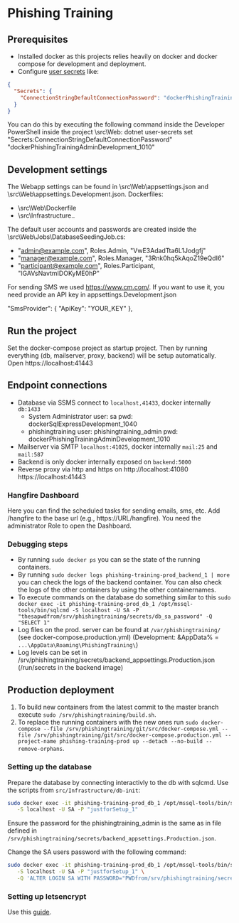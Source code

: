 # Phishing Training

## Prerequisites

* Installed docker as this projects relies heavily on docker and docker compose for development and deployment.
* Configure [user secrets](https://docs.microsoft.com/en-us/aspnet/core/security/app-secrets) like:

```json
{
  "Secrets": {
    "ConnectionStringDefaultConnectionPassword": "dockerPhishingTrainingAdminDevelopment_1010"
  }
}
```

You can do this by executing the following command inside the Developer PowerShell inside the project \src\Web: dotnet user-secrets set "Secrets:ConnectionStringDefaultConnectionPassword" "dockerPhishingTrainingAdminDevelopment_1010"

## Development settings

The Webapp settings can be found in \src\Web\appsettings.json and \src\Web\appsettings.Development.json.
Dockerfiles:
*  \src\Web\Dockerfile
*  \src\Infrastructure\..

The default user accounts and passwords are created inside the \src\Web\Jobs\DatabaseSeedingJob.cs:

* "admin@example.com", Roles.Admin, "VwE3AdadTta6L1Jodgfj"
* "manager@example.com", Roles.Manager, "3Rnk0hq5kAqoZ19eQdI6"
* "participant@example.com", Roles.Participant, "lGAVsNavtmIDOKyME0hP"

For sending SMS we used https://www.cm.com/. If you want to use it, you need provide an API key in appsettings.Development.json

"SmsProvider": {
    "ApiKey": "YOUR_KEY"
  },

## Run the project

Set the docker-compose project as startup project. Then by running everything (db, mailserver, proxy, backend) will be setup automatically.
Open https://localhost:41443

## Endpoint connections

* Database via SSMS connect to `localhost,41433`, docker internally `db:1433`
  * System Administrator user: sa pwd: dockerSqlExpressDevelopment_1040
  * phishingtraining user: phishingtraining_admin pwd: dockerPhishingTrainingAdminDevelopment_1010
* Mailserver via SMTP `localhost:41025`, docker internally `mail:25` and `mail:587`
* Backend is only docker internally exposed on `backend:5000`
* Reverse proxy via http and https on http://localhost:41080 https://localhost:41443

### Hangfire Dashboard

Here you can find the scheduled tasks for sending emails, sms, etc.
Add /hangfire to the base url (e.g., https://URL/hangfire). You need the administrator Role to open the Dashboard.

### Debugging steps

* By running `sudo docker ps` you can se the state of the running containers.
* By running `sudo docker logs phishing-training-prod_backend_1 | more` you can check the logs of the backend container. You can also check the logs of the other containers by using the other containernames.
* To execute commands on the database do something similar to this `sudo docker exec -it phishing-training-prod_db_1 /opt/mssql-tools/bin/sqlcmd -S localhost -U SA -P "thesapwdfrom/srv/phishingtraining/secrets/db_sa_password" -Q "SELECT 1"`
* Log files on the prod. server can be found at `/var/phishingtraining/`  (see docker-compose.production.yml) (Development: &AppData% = `...\AppData\Roaming\PhishingTraining\`)
* Log levels can be set in /srv/phishingtraining/secrets/backend_appsettings.Production.json (/run/secrets in the backend image)

## Production deployment

1. To build new containers from the latest commit to the master branch execute `sudo /srv/phishingtraining/build.sh`.
1. To replace the running containers with the new ones run `sudo docker-compose --file /srv/phishingtraining/git/src/docker-compose.yml --file /srv/phishingtraining/git/src/docker-compose.production.yml --project-name phishing-training-prod up --detach --no-build --remove-orphans`.

### Setting up the database

Prepare the database by connecting interactivly to the db with sqlcmd. Use the scripts from `src/Infrastructure/db-init`:

```bash
sudo docker exec -it phishing-training-prod_db_1 /opt/mssql-tools/bin/sqlcmd \
   -S localhost -U SA -P "justforSetup_1"
```

Ensure the password for the phishingtraining_admin is the same as in file defined in `/srv/phishingtraining/secrets/backend_appsettings.Production.json`.

Change the SA users password with the following command:

```bash
sudo docker exec -it phishing-training-prod_db_1 /opt/mssql-tools/bin/sqlcmd \
   -S localhost -U SA -P "justforSetup_1" \
   -Q 'ALTER LOGIN SA WITH PASSWORD="PWDfrom/srv/phishingtraining/secrets/db_sa_password"'
```

### Setting up letsencrypt

Use this [guide](https://medium.com/@pentacent/nginx-and-lets-encrypt-with-docker-in-less-than-5-minutes-b4b8a60d3a71).
